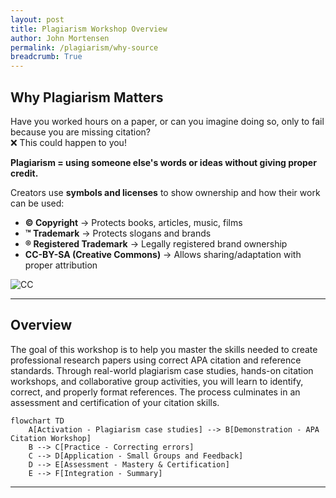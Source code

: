 ```yaml
---
layout: post
title: Plagiarism Workshop Overview
author: John Mortensen
permalink: /plagiarism/why-source
breadcrumb: True
---
```


## Why Plagiarism Matters

Have you worked hours on a paper, or can you imagine doing so, only to fail because you are missing citation?  
❌ This could happen to you!

**Plagiarism = using someone else's words or ideas without giving proper credit.**

Creators use **symbols and licenses** to show ownership and how their work can be used:

- **© Copyright** → Protects books, articles, music, films  
- **™ Trademark** → Protects slogans and brands  
- **® Registered Trademark** → Legally registered brand ownership  
- **CC-BY-SA (Creative Commons)** → Allows sharing/adaptation with proper attribution  

![CC](https://mirrors.creativecommons.org/presskit/icons/cc.svg)

---

## Overview

The goal of this workshop is to help you master the skills needed to create professional research papers using correct APA citation and reference standards. Through real-world plagiarism case studies, hands-on citation workshops, and collaborative group activities, you will learn to identify, correct, and properly format references. The process culminates in an assessment and certification of your citation skills.

```mermaid
flowchart TD
    A[Activation - Plagiarism case studies] --> B[Demonstration - APA Citation Workshop]
    B --> C[Practice - Correcting errors]
    C --> D[Application - Small Groups and Feedback]
    D --> E[Assessment - Mastery & Certification]
    E --> F[Integration - Summary]
```

---
